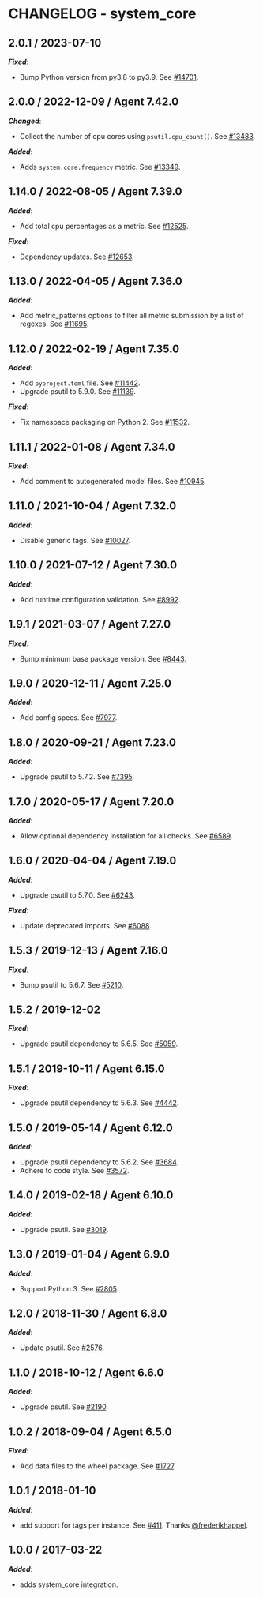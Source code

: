 # CHANGELOG - system_core

## 2.0.1 / 2023-07-10

***Fixed***:

* Bump Python version from py3.8 to py3.9. See [#14701](https://github.com/DataDog/integrations-core/pull/14701).

## 2.0.0 / 2022-12-09 / Agent 7.42.0

***Changed***: 

* Collect the number of cpu cores using `psutil.cpu_count()`. See [#13483](https://github.com/DataDog/integrations-core/pull/13483).

***Added***: 

* Adds `system.core.frequency` metric. See [#13349](https://github.com/DataDog/integrations-core/pull/13349).

## 1.14.0 / 2022-08-05 / Agent 7.39.0

***Added***: 

* Add total cpu percentages as a metric. See [#12525](https://github.com/DataDog/integrations-core/pull/12525).

***Fixed***: 

* Dependency updates. See [#12653](https://github.com/DataDog/integrations-core/pull/12653).

## 1.13.0 / 2022-04-05 / Agent 7.36.0

***Added***: 

* Add metric_patterns options to filter all metric submission by a list of regexes. See [#11695](https://github.com/DataDog/integrations-core/pull/11695).

## 1.12.0 / 2022-02-19 / Agent 7.35.0

***Added***: 

* Add `pyproject.toml` file. See [#11442](https://github.com/DataDog/integrations-core/pull/11442).
* Upgrade psutil to 5.9.0. See [#11139](https://github.com/DataDog/integrations-core/pull/11139).

***Fixed***: 

* Fix namespace packaging on Python 2. See [#11532](https://github.com/DataDog/integrations-core/pull/11532).

## 1.11.1 / 2022-01-08 / Agent 7.34.0

***Fixed***: 

* Add comment to autogenerated model files. See [#10945](https://github.com/DataDog/integrations-core/pull/10945).

## 1.11.0 / 2021-10-04 / Agent 7.32.0

***Added***: 

* Disable generic tags. See [#10027](https://github.com/DataDog/integrations-core/pull/10027).

## 1.10.0 / 2021-07-12 / Agent 7.30.0

***Added***: 

* Add runtime configuration validation. See [#8992](https://github.com/DataDog/integrations-core/pull/8992).

## 1.9.1 / 2021-03-07 / Agent 7.27.0

***Fixed***: 

* Bump minimum base package version. See [#8443](https://github.com/DataDog/integrations-core/pull/8443).

## 1.9.0 / 2020-12-11 / Agent 7.25.0

***Added***: 

* Add config specs. See [#7977](https://github.com/DataDog/integrations-core/pull/7977).

## 1.8.0 / 2020-09-21 / Agent 7.23.0

***Added***: 

* Upgrade psutil to 5.7.2. See [#7395](https://github.com/DataDog/integrations-core/pull/7395).

## 1.7.0 / 2020-05-17 / Agent 7.20.0

***Added***: 

* Allow optional dependency installation for all checks. See [#6589](https://github.com/DataDog/integrations-core/pull/6589).

## 1.6.0 / 2020-04-04 / Agent 7.19.0

***Added***: 

* Upgrade psutil to 5.7.0. See [#6243](https://github.com/DataDog/integrations-core/pull/6243).

***Fixed***: 

* Update deprecated imports. See [#6088](https://github.com/DataDog/integrations-core/pull/6088).

## 1.5.3 / 2019-12-13 / Agent 7.16.0

***Fixed***: 

* Bump psutil to 5.6.7. See [#5210](https://github.com/DataDog/integrations-core/pull/5210).

## 1.5.2 / 2019-12-02

***Fixed***: 

* Upgrade psutil dependency to 5.6.5. See [#5059](https://github.com/DataDog/integrations-core/pull/5059).

## 1.5.1 / 2019-10-11 / Agent 6.15.0

***Fixed***: 

* Upgrade psutil dependency to 5.6.3. See [#4442](https://github.com/DataDog/integrations-core/pull/4442).

## 1.5.0 / 2019-05-14 / Agent 6.12.0

***Added***: 

* Upgrade psutil dependency to 5.6.2. See [#3684](https://github.com/DataDog/integrations-core/pull/3684).
* Adhere to code style. See [#3572](https://github.com/DataDog/integrations-core/pull/3572).

## 1.4.0 / 2019-02-18 / Agent 6.10.0

***Added***: 

* Upgrade psutil. See [#3019](https://github.com/DataDog/integrations-core/pull/3019).

## 1.3.0 / 2019-01-04 / Agent 6.9.0

***Added***: 

* Support Python 3. See [#2805][1].

## 1.2.0 / 2018-11-30 / Agent 6.8.0

***Added***: 

* Update psutil. See [#2576][2].

## 1.1.0 / 2018-10-12 / Agent 6.6.0

***Added***: 

* Upgrade psutil. See [#2190][3].

## 1.0.2 / 2018-09-04 / Agent 6.5.0

***Fixed***: 

* Add data files to the wheel package. See [#1727][4].

## 1.0.1 / 2018-01-10

***Added***: 

* add support for tags per instance. See [#411][5]. Thanks [@frederikhappel][6].

## 1.0.0 / 2017-03-22

***Added***: 

* adds system_core integration.

 [1]: https://github.com/DataDog/integrations-core/pull/2805
[2]: https://github.com/DataDog/integrations-core/pull/2576
[3]: https://github.com/DataDog/integrations-core/pull/2190
[4]: https://github.com/DataDog/integrations-core/pull/1727
[5]: https://github.com/DataDog/integrations-core/pull/411
[6]: https://github.com/frederikhappel
